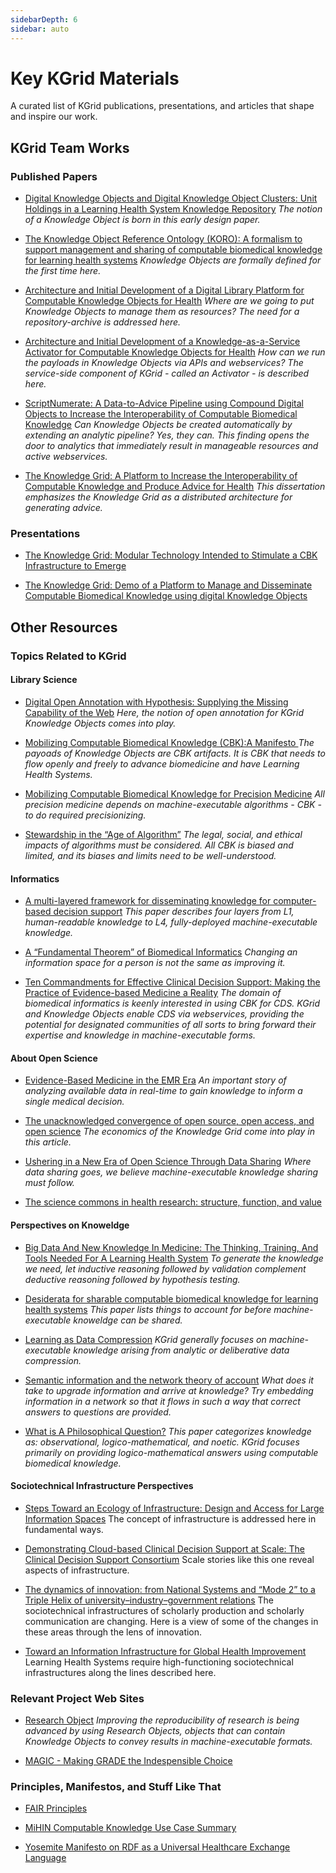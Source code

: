 ```yaml
---
sidebarDepth: 6
sidebar: auto
---
```

# Key KGrid Materials

A curated list of KGrid publications, presentations, and articles that shape and inspire our work.

## KGrid Team Works

### Published Papers

- [Digital Knowledge Objects and Digital Knowledge Object Clusters: Unit
Holdings in a Learning Health System Knowledge Repository](https://ieeexplore.ieee.org/document/7427597) <i> The notion of a Knowledge Object is born in this early design paper. </i>

- [The Knowledge Object Reference Ontology (KORO): A formalism to support
management and sharing of computable biomedical knowledge for learning health systems](https://www.ncbi.nlm.nih.gov/pmc/articles/PMC6508779/) <i> Knowledge Objects are formally defined for the first time here. </i>

- [Architecture and Initial Development of a Digital Library Platform for
Computable Knowledge Objects for Health](https://www.ncbi.nlm.nih.gov/pubmed/28423842) <i> Where are we going to put Knowledge Objects to manage them as resources? The need for a repository-archive is addressed here. </i>

- [Architecture and Initial Development of a Knowledge-as-a-Service Activator
 for Computable Knowledge Objects for Health](https://www.ncbi.nlm.nih.gov/pubmed/29677991) <i> How can we run the payloads in Knowledge Objects via APIs and webservices? The service-side component of KGrid - called an Activator - is described here. </i>

- [ScriptNumerate: A Data-to-Advice Pipeline using Compound Digital Objects
to Increase the Interoperability of Computable Biomedical Knowledge](https://www.ncbi.nlm.nih.gov/pmc/articles/PMC6371244/) <i> Can Knowledge Objects be created automatically by extending an analytic pipeline? Yes, they can. This finding opens the door to analytics that immediately result in manageable resources and active webservices. </i>

- [The Knowledge Grid: A Platform to Increase the Interoperability of
     Computable Knowledge and Produce Advice for Health](https://deepblue.lib.umich.edu/bitstream/handle/2027.42/146073/ajflynn_1.pdf?sequence=1&isAllowed=y) <i> This dissertation emphasizes the Knowledge Grid as a distributed architecture for generating advice. </i>

### Presentations

- [The Knowledge Grid: Modular Technology Intended to Stimulate a CBK Infrastructure
 to Emerge](https://medicine.umich.edu/sites/default/files/content/downloads/Flynn.f.MCBK_.KGRID_.PanelSlides.Tues_.7.10.18.pdf)

- [The Knowledge Grid: Demo of a Platform to Manage and Disseminate Computable Biomedical
Knowledge using digital Knowledge Objects](https://symposium2018.zerista.com/event/member/508140)

## Other Resources

### Topics Related to KGrid

#### Library Science

- [Digital Open Annotation with Hypothesis: Supplying the Missing Capability of the Web](https://www.utpjournals.press/doi/abs/10.3138/jsp.49.3.04)
<i> Here, the notion of open annotation for KGrid Knowledge Objects comes into play. </i>

- [Mobilizing Computable Biomedical Knowledge (CBK):A Manifesto
](https://medicine.umich.edu/sites/default/files/content/downloads/MCBK%20Manifesto%20Ver%2010.7.18.pdf) <i> The payoads of Knowledge Objects are CBK artifacts. It is CBK that needs to flow openly and freely to advance biomedicine and have Learning Health Systems. </i>

- [Mobilizing Computable Biomedical Knowledge for
Precision Medicine](https://precisionmedicine.duke.edu/sites/precisionmedicine.duke.edu/files/field/attachments/GPMF_Richesson.09.27.2018.pdf) <i> All precision medicine depends on machine-executable algorithms - CBK - to do required precisionizing. </i>

- [Stewardship in the “Age of Algorithm”](https://firstmonday.org/ojs/index.php/fm/article/view/8097/6583) <i> The legal, social, and ethical impacts of algorithms must be considered. All CBK is biased and limited, and its biases and limits need to be well-understood. </i>

#### Informatics

- [A multi-layered framework for disseminating knowledge for
computer-based decision support](https://academic.oup.com/jamia/article/18/Supplement_1/i132/797073) <i> This paper describes four layers from L1, human-readable knowledge to L4, fully-deployed machine-executable knowledge.</i>

- [A “Fundamental Theorem” of Biomedical Informatics](https://www.ncbi.nlm.nih.gov/pmc/articles/PMC2649317/) <i> Changing an information space for a person is not the same as improving it. </i>

- [Ten Commandments for Effective Clinical Decision Support: Making the
Practice of Evidence-based Medicine a Reality](https://www.ncbi.nlm.nih.gov/pmc/articles/PMC264429/) <i> The domain of biomedical informatics is keenly interested in using CBK for CDS. KGrid and Knowledge Objects enable CDS via webservices, providing the potential for designated communities of all sorts to bring forward their expertise and knowledge in machine-executable forms. </i>

#### About Open Science

- [Evidence-Based Medicine in the EMR Era](https://www.nejm.org/doi/full/10.1056/NEJMp1108726) <i> An important story of analyzing available data in real-time to gain knowledge to inform a single medical decision. </i>

- [The unacknowledged convergence of open source, open access, and open science](https://ojphi.org/ojs/index.php/fm/article/view/1265/1185) <i> The economics of the Knowledge Grid come into play in this article. </i>

- [Ushering in a New Era of Open Science Through Data Sharing](https://jamanetwork.com/journals/jama/article-abstract/1668313) <i> Where data sharing goes, we believe machine-executable knowledge sharing must follow. </i>

- [The science commons in health research: structure, function,
and value](https://link.springer.com/article/10.1007/s10961-006-9016-9)

#### Perspectives on Knoweldge

- [Big Data And New Knowledge In Medicine: The Thinking, Training, And
Tools Needed For A Learning Health System](https://www.healthaffairs.org/doi/full/10.1377/hlthaff.2014.0053) <i> To generate the knowledge we need, let inductive reasoning followed by validation complement deductive reasoning followed by hypothesis testing. </i>

- [Desiderata for sharable computable biomedical knowledge for learning
health systems](https://onlinelibrary.wiley.com/doi/full/10.1002/lrh2.10065) 
<i>This paper lists things to account for before machine-executable knoweldge can be shared.</i>

- [Learning as Data Compression](https://link.springer.com/chapter/10.1007/978-3-540-73001-9_2) 
<i> KGrid generally focuses on machine-executable knowledge arising from analytic or deliberative data compression. </i>

- [Semantic information and the network theory of account](https://link.springer.com/article/10.1007/s11229-010-9821-4) 
<i> What does it take to upgrade information and arrive at knowledge? Try embedding information in a network so that it flows in such a way that correct answers to questions are provided. </i>

- [What is A Philosophical Question?](https://onlinelibrary.wiley.com/doi/full/10.1111/meta.12035) 
<i> This paper categorizes knowledge as: observational, logico-mathematical, and noetic. KGrid focuses primarily on providing logico-mathematical answers using computable biomedical knowledge. </i>

#### Sociotechnical Infrastructure Perspectives

- [Steps Toward an Ecology of Infrastructure: Design and Access for Large Information Spaces](http://citeseerx.ist.psu.edu/viewdoc/download?doi=10.1.1.876.8789&rep=rep1&type=pdf) The concept of infrastructure is addressed here in fundamental ways.

- [Demonstrating Cloud-based Clinical Decision Support at Scale: The
Clinical Decision Support Consortium](http://ebooks.iospress.nl/publication/34506) Scale stories like this one reveal aspects of infrastructure. 

- [The dynamics of innovation: from National Systems and “Mode 2” to a
Triple Helix of university–industry–government relations](https://www.sciencedirect.com/science/article/pii/S0048733399000554) The sociotechnical infrastructures of scholarly production and scholarly communication are changing. Here is a view of some of the changes in these areas through the lens of innovation. 

- [Toward an Information Infrastructure for Global Health Improvement](https://www.thieme-connect.com/products/ejournals/html/10.15265/IY-2017-004) Learning Health Systems require high-functioning sociotechnical infrastructures along the lines described here. 

### Relevant Project Web Sites

- [Research Object](http://www.researchobject.org/) <i> Improving the reproducibility of research is being advanced by using Research Objects, objects that can contain Knowledge Objects to convey results in machine-executable formats. </i>
 
 
- [MAGIC - Making GRADE the Indespensible Choice](http://www.magicproject.org/)

### Principles, Manifestos, and Stuff Like That

- [FAIR Principles](https://www.force11.org/group/fairgroup/fairprinciples)

- [MiHIN Computable Knowledge Use Case Summary](https://drive.google.com/open?id=1LDNK1QM3GjxgElHvUpSeE-LsN1eCE0SF)

- [Yosemite Manifesto on RDF as a Universal Healthcare Exchange Language](http://yosemitemanifesto.org/)
